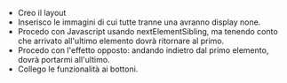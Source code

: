 - Creo il layout
- Inserisco le immagini di cui tutte tranne una avranno display none.
- Procedo con Javascript usando nextElementSibling, ma tenendo conto che arrivato all'ultimo elemento dovrà ritornare al primo.
- Procedo con l'effetto opposto: andando indietro dal primo elemento, dovrà portarmi all'ultimo.
- Collego le funzionalità ai bottoni.